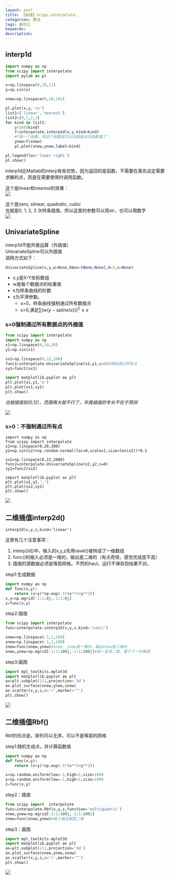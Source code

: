 ```yaml
---
layout: post
title: 【插值】scipy.interpolate.
categories: 算法
tags: 最优化
keywords:
description:
---
```


## interp1d

```py
import numpy as np
from scipy import interpolate
import pylab as pl

x=np.linspace(0,10,11)
y=np.sin(x)

xnew=np.linspace(0,10,101)

pl.plot(x,y,'ro')
list1=['linear','nearest']
list2=[0,1,2,3]
for kind in list1:
    print(kind)
    f=interpolate.interp1d(x,y,kind=kind)
    #f是一个函数，用这个函数就可以找插值点的函数值了：
    ynew=f(xnew)
    pl.plot(xnew,ynew,label=kind)

pl.legend(loc='lower right')
pl.show()
```

interp1d比Matlab的interp有些优势，因为返回的是函数，不需要在事先设定需要求解的点，而是在需要使用时调用函数。

这个是linear和nearest的效果：  
<img src='http://www.guofei.site/public/postimg/interp1d.png'>

这个是zero, slinear, quadratic, cubic  
也就是0, 1, 2, 3 次样条插值，所以这里的参数可以用str，也可以用数字   
<img src='http://www.guofei.site/public/postimg/interp1d1.png'>

## UnivariateSpline
interp1d不能外推运算（外插值）  
UnivariateSpline可以外插值  
调用方式如下：  
```py
UnivariateSpline(x,y,w=None,bbox=[None,None],k=3,s=None)
```
- x,y是X-Y坐标数组
- w是每个数据点的权重值
- k为样条曲线的阶数
- s为平滑参数。
    - s=0，样条曲线强制通过所有数据点
    - s>0,满足$\sum(w(y-spline(x)))^2 \leq s$

### s=0强制通过所有数据点的外插值
```py
from scipy import interpolate
import numpy as np
x1=np.linspace(0,10,20)
y1=np.sin(x1)

sx1=np.linspace(0,12,100)
func1=interpolate.UnivariateSpline(x1,y1,s=0)#强制通过所有点
sy1=func1(sx1)

import matplotlib.pyplot as plt
plt.plot(x1,y1,'o')
plt.plot(sx1,sy1)
plt.show()
```

*也就插值到(0,12)，范围再大就不行了，毕竟插值的专长不在于预测*  

<img src='http://www.guofei.site/public/postimg/univariatespline1.png'>

### s>0：不强制通过所有点  

```
import numpy as np
from scipy import interpolate
x2=np.linspace(0,20,200)
y2=np.sin(x2)+np.random.normal(loc=0,scale=1,size=len(x2))*0.2

sx2=np.linspace(0,22,2000)
func2=interpolate.UnivariateSpline(x2,y2,s=8)
sy2=func2(sx2)

import matplotlib.pyplot as plt
plt.plot(x2,y2,'.')
plt.plot(sx2,sy2)
plt.show()
```

<img src='http://www.guofei.site/public/postimg/univariatespline2.png'>

## 二维插值interp2d()
```
interp2d(x,y,z,kind='linear')
```

这里有几个注意事项：    
1. interp2d()中，输入的x,y,z先用ravel()被转成了一维数组  
2. func()的输入必须是一维的，输出是二维的（有点奇怪，感觉完成度不高）
3. 插值的源数据必须是等距网格。不然的haul，运行不保存但结果不对。  

step1:生成数据  
```py
import numpy as np
def func(x,y):
    return (x+y)*np.exp(-5*(x**2+y**2))
x,y=np.mgrid[-1:1:8j,-1:1:8j]
z=func(x,y)
```

step2:插值
```py
from scipy import interpolate
func=interpolate.interp2d(x,y,z,kind='cubic')

xnew=np.linspace(-1,1,100)
ynew=np.linspace(-1,1,100)
znew=func(xnew,ynew)#xnew, ynew是一维的，输出znew是二维的
xnew,ynew=np.mgrid[-1:1:100j,-1:1:100j]#统一变成二维，便于下一步画图
```

step3:画图  
```py
import mpl_toolkits.mplot3d
import matplotlib.pyplot as plt
ax=plt.subplot(111,projection='3d')
ax.plot_surface(xnew,ynew,znew)
ax.scatter(x,y,z,c='r',marker='^')
plt.show()
```

<img src='http://www.guofei.site/public/postimg/interp2d.png'>

## 二维插值Rbf()
Rbf的优点是，排列可以无序，可以不是等距的网格  

step1:随机生成点，并计算函数值  
```py
import numpy as np
def func(x,y):
    return (x+y)*np.exp(-5*(x**2+y**2))

x=np.random.uniform(low=-1,high=1,size=100)
y=np.random.uniform(low=-1,high=1,size=100)
z=func(x,y)
```

step2：插值  
```py
from scipy import  interpolate
func=interpolate.Rbf(x,y,z,function='multiquadric')
xnew,ynew=np.mgrid[-1:1:100j,-1:1:100j]
znew=func(xnew,ynew)#输入输出都是二维
```

step3：画图  
```py
import mpl_toolkits.mplot3d
import matplotlib.pyplot as plt
ax=plt.subplot(111,projection='3d')
ax.plot_surface(xnew,ynew,znew)
ax.scatter(x,y,z,c='r',marker='^')
plt.show()
```
<img src='http://www.guofei.site/public/postimg/rbf.png'>
